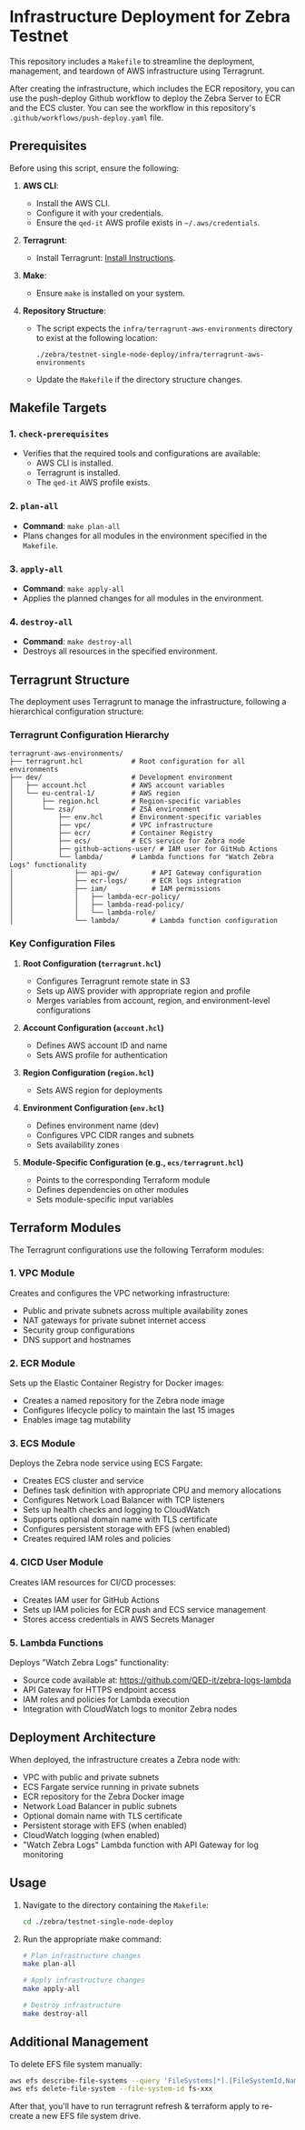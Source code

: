 # Infrastructure Deployment for Zebra Testnet

This repository includes a `Makefile` to streamline the deployment, management, and teardown of AWS infrastructure using Terragrunt.

After creating the infrastructure, which includes the ECR repository, you can use the push-deploy Github workflow to deploy the Zebra Server to ECR and the ECS cluster.
You can see the workflow in this repository's `.github/workflows/push-deploy.yaml` file.

## Prerequisites

Before using this script, ensure the following:

1. **AWS CLI**:
   - Install the AWS CLI.
   - Configure it with your credentials.
   - Ensure the `qed-it` AWS profile exists in `~/.aws/credentials`.

2. **Terragrunt**:
   - Install Terragrunt: [Install Instructions](https://terragrunt.gruntwork.io/docs/getting-started/install/).

3. **Make**:
   - Ensure `make` is installed on your system.

4. **Repository Structure**:
   - The script expects the `infra/terragrunt-aws-environments` directory to exist at the following location:
     ```
     ./zebra/testnet-single-node-deploy/infra/terragrunt-aws-environments
     ```
   - Update the `Makefile` if the directory structure changes.

## Makefile Targets

### 1. `check-prerequisites`
- Verifies that the required tools and configurations are available:
  - AWS CLI is installed.
  - Terragrunt is installed.
  - The `qed-it` AWS profile exists.

### 2. `plan-all`
- **Command**: `make plan-all`
- Plans changes for all modules in the environment specified in the `Makefile`.

### 3. `apply-all`
- **Command**: `make apply-all`
- Applies the planned changes for all modules in the environment.

### 4. `destroy-all`
- **Command**: `make destroy-all`
- Destroys all resources in the specified environment.

## Terragrunt Structure

The deployment uses Terragrunt to manage the infrastructure, following a hierarchical configuration structure:

### Terragrunt Configuration Hierarchy

```
terragrunt-aws-environments/
├── terragrunt.hcl            # Root configuration for all environments
├── dev/                      # Development environment
│   ├── account.hcl           # AWS account variables
│   └── eu-central-1/         # AWS region
│       ├── region.hcl        # Region-specific variables
│       └── zsa/              # ZSA environment
│           ├── env.hcl       # Environment-specific variables
│           ├── vpc/          # VPC infrastructure
│           ├── ecr/          # Container Registry
│           ├── ecs/          # ECS service for Zebra node
│           ├── github-actions-user/ # IAM user for GitHub Actions
│           └── lambda/       # Lambda functions for "Watch Zebra Logs" functionality
│               ├── api-gw/        # API Gateway configuration
│               ├── ecr-logs/      # ECR logs integration
│               ├── iam/           # IAM permissions
│               │   ├── lambda-ecr-policy/
│               │   ├── lambda-read-policy/
│               │   └── lambda-role/
│               └── lambda/        # Lambda function configuration
```

### Key Configuration Files

1. **Root Configuration (`terragrunt.hcl`)**
   - Configures Terragrunt remote state in S3
   - Sets up AWS provider with appropriate region and profile
   - Merges variables from account, region, and environment-level configurations

2. **Account Configuration (`account.hcl`)**
   - Defines AWS account ID and name
   - Sets AWS profile for authentication

3. **Region Configuration (`region.hcl`)**
   - Sets AWS region for deployments

4. **Environment Configuration (`env.hcl`)**
   - Defines environment name (dev)
   - Configures VPC CIDR ranges and subnets
   - Sets availability zones

5. **Module-Specific Configuration (e.g., `ecs/terragrunt.hcl`)**
   - Points to the corresponding Terraform module
   - Defines dependencies on other modules
   - Sets module-specific input variables

## Terraform Modules

The Terragrunt configurations use the following Terraform modules:

### 1. VPC Module

Creates and configures the VPC networking infrastructure:
- Public and private subnets across multiple availability zones
- NAT gateways for private subnet internet access
- Security group configurations
- DNS support and hostnames

### 2. ECR Module

Sets up the Elastic Container Registry for Docker images:
- Creates a named repository for the Zebra node image
- Configures lifecycle policy to maintain the last 15 images
- Enables image tag mutability

### 3. ECS Module

Deploys the Zebra node service using ECS Fargate:
- Creates ECS cluster and service
- Defines task definition with appropriate CPU and memory allocations
- Configures Network Load Balancer with TCP listeners
- Sets up health checks and logging to CloudWatch
- Supports optional domain name with TLS certificate
- Configures persistent storage with EFS (when enabled)
- Creates required IAM roles and policies

### 4. CICD User Module

Creates IAM resources for CI/CD processes:
- Creates IAM user for GitHub Actions
- Sets up IAM policies for ECR push and ECS service management
- Stores access credentials in AWS Secrets Manager

### 5. Lambda Functions

Deploys "Watch Zebra Logs" functionality:
- Source code available at: https://github.com/QED-it/zebra-logs-lambda
- API Gateway for HTTPS endpoint access
- IAM roles and policies for Lambda execution
- Integration with CloudWatch logs to monitor Zebra nodes

## Deployment Architecture

When deployed, the infrastructure creates a Zebra node with:
- VPC with public and private subnets
- ECS Fargate service running in private subnets
- ECR repository for the Zebra Docker image
- Network Load Balancer in public subnets
- Optional domain name with TLS certificate
- Persistent storage with EFS (when enabled)
- CloudWatch logging (when enabled)
- "Watch Zebra Logs" Lambda function with API Gateway for log monitoring

## Usage

1. Navigate to the directory containing the `Makefile`:
   ```bash
   cd ./zebra/testnet-single-node-deploy
   ```

2. Run the appropriate make command:
   ```bash
   # Plan infrastructure changes
   make plan-all
   
   # Apply infrastructure changes
   make apply-all
   
   # Destroy infrastructure
   make destroy-all
   ```

## Additional Management

To delete EFS file system manually:
```bash
aws efs describe-file-systems --query 'FileSystems[*].[FileSystemId,Name]'
aws efs delete-file-system --file-system-id fs-xxx
```

After that, you'll have to run terragrunt refresh & terraform apply to re-create a new EFS file system drive.